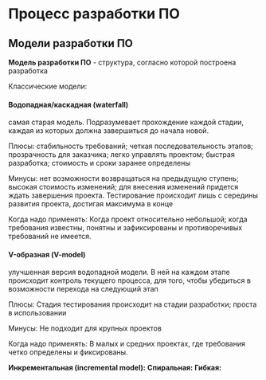 # Процесс разработки ПО

## Модели разработки ПО

<strong>Модель разработки ПО</strong> - структура, согласно которой построена разработка

Классические модели: 

#### Водопадная/каскадная (waterfall) 
самая старая модель. Подразумевает прохождение каждой стадии, каждая из которых должна завершиться до начала новой.

Плюсы:
стабильность требований; четкая последовательность этапов; прозрачность для заказчика; легко управлять проектом; быстрая разработка; стоимость и сроки заранее определены

Минусы:
нет возможности возвращаться на предыдущую ступень; высокая стоимость изменений; для внесения изменений придется ждать завершения проекта. Тестирование происходит лишь с середины развития проекта, достигая максимума в конце

Когда надо применять:
Когда проект относительно небольшой; когда требования известны, понятны и зафиксированы и противоречивых требований не имеется.


#### V-образная (V-model)

улучшенная версия водопадной модели. В ней на каждом этапе происходит контроль текущего процесса, для того, чтобы убедиться в возможности перехода на следующий этап

Плюсы:
Стадия тестирования происходит на стадии разработки; проста в использовании

Минусы: 
Не подходит для крупных проектов

Когда надо применять: 
В малых и средних проектах, где требования четко определены и фиксированы.


<strong>Инкрементальная (incremental model):</strong> 
<strong>Спиральная:</strong>
<strong>Гибкая:</strong>
